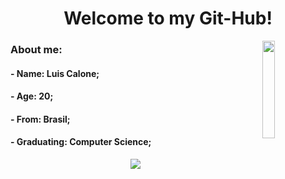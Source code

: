 <h1 align="center"> 
Welcome to my Git-Hub!
</h1>
<body>
    <img align="right" width=20% src="https://media.tenor.com/MYaoHv7vvoUAAAAi/laughing-miles-morales.gif">
    <h3 align="left">
        About me:
        <h4>
            - Name: Luis Calone;
        </h4>
        <h4>
            - Age: 20;
        </h4>
        <h4>
            - From: Brasil;
        </h4>
        <h4>
            - Graduating: Computer Science;
        </h4>
    </h3>
    <div align="center">
        <row >
            <img src="https://github-readme-stats.vercel.app/api?username=Luis-Calone&show_icons=true&theme=github_dark">
        </row>
    </div>


</body>
